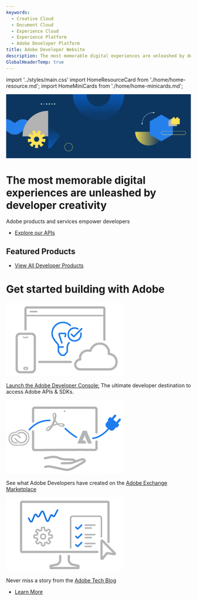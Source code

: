 ```yaml
---
keywords:
  - Creative Cloud
  - Document Cloud
  - Experience Cloud
  - Experience Platform
  - Adobe Developer Platform
title: Adobe Developer Website
description: The most memorable digital experiences are unleashed by developer creativity. Adobe products and services empower developers.
GlobalHeaderTemp: true  
---
```


import '../styles/main.css'
import HomeResourceCard from './home/home-resource.md';
import HomeMiniCards from './home/home-minicards.md';


<Hero slots="image, heading, text, buttons" variant="fullwidth" background="rgb(15, 55, 95)" className="index-hero"/>

![](./images/F_Illu_DevEcoHomepage_1440x500_2x.png)

# The most memorable digital experiences are unleashed by developer creativity

Adobe products and services empower developers

* [Explore our APIs](/apis)

<TitleBlock slots="heading" theme="lightest" className="Get-started-building"/>

## Featured Products

<HomeMiniCards />

<TextBlock slots="buttons" isCentered theme="lightest"  className='Use-cases-for-Adobe-Document-Services home-news-button index-developer-products'/>

- [View All Developer Products](/apis)


<TitleBlock slots="heading" theme="lightest" className="Get-started-building"/>

# Get started building with Adobe

<TextBlock slots="image, text" width="33%" isCentered theme="lightest" className="index-developer-products"/>

![](./images/home-illustration1.png)

[Launch the Adobe Developer Console:](http://developer.adobe.com/console) The ultimate developer destination to access Adobe APIs & SDKs.


<TextBlock slots="image, text" width="33%" isCentered theme="lightest" className="index-exchange-adobe"/>

![](./images/home-illustration2.png)

See what Adobe Developers have created on the [Adobe Exchange Marketplace](http://exchange.adobe.com/) 


<TextBlock slots="image, text" width="33%" isCentered theme="lightest" className="index-adobe-tech-blog"/>

![](./images/home-illustration3.png)

Never miss a story from the [Adobe Tech Blog](http://blog.developer.adobe.com/)



<WrapperComponent slots="content" repeat="1" theme="lightest" className="Use-cases-for-Adobe-Document-Services"/>

<HomeResourceCard />

<TextBlock slots="buttons" isCentered theme="lightest"  className='Use-cases-for-Adobe-Document-Services home-news-button index-learn-more'/>

- [Learn More](https://developer-stage.adobe.com/news/)